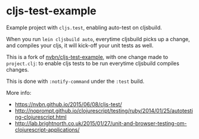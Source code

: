 # cljs-test-example

Example project with `cljs.test`, enabling auto-test on cljsbuild.

When you run <code>lein cljsbuild auto</code>, everytime cljsbuild picks up a change, and compiles your cljs, it will kick-off your unit tests as well. 

This is a fork of [nvbn/cljs-test-example](https://github.com/nvbn/cljs-test-example), with one change made to <code>project.clj</code>: to enable cljs tests to be run everytime cljsbuild compiles changes.

This is done with <code>:notify-command</code> under the <code>:test</code> build.

More info:
 - https://nvbn.github.io/2015/06/08/cljs-test/
 - http://noprompt.github.io/clojurescript/testing/ruby/2014/01/25/autotesting-clojurescript.html
 - http://lab.brightnorth.co.uk/2015/01/27/unit-and-browser-testing-om-clojurescript-applications/

